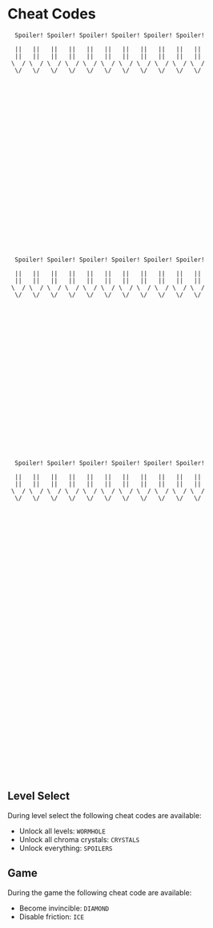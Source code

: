 Cheat Codes
===========




```
  Spoiler! Spoiler! Spoiler! Spoiler! Spoiler! Spoiler!

  ||   ||   ||   ||   ||   ||   ||   ||   ||   ||   || 
  ||   ||   ||   ||   ||   ||   ||   ||   ||   ||   || 
 \  / \  / \  / \  / \  / \  / \  / \  / \  / \  / \  /
  \/   \/   \/   \/   \/   \/   \/   \/   \/   \/   \/ 


























  Spoiler! Spoiler! Spoiler! Spoiler! Spoiler! Spoiler!

  ||   ||   ||   ||   ||   ||   ||   ||   ||   ||   || 
  ||   ||   ||   ||   ||   ||   ||   ||   ||   ||   || 
 \  / \  / \  / \  / \  / \  / \  / \  / \  / \  / \  /
  \/   \/   \/   \/   \/   \/   \/   \/   \/   \/   \/ 























  Spoiler! Spoiler! Spoiler! Spoiler! Spoiler! Spoiler!

  ||   ||   ||   ||   ||   ||   ||   ||   ||   ||   || 
  ||   ||   ||   ||   ||   ||   ||   ||   ||   ||   || 
 \  / \  / \  / \  / \  / \  / \  / \  / \  / \  / \  /
  \/   \/   \/   \/   \/   \/   \/   \/   \/   \/   \/ 






































  

```


## Level Select

During level select the following cheat codes are available:

- Unlock all levels: `WORMHOLE`
- Unlock all chroma crystals: `CRYSTALS`
- Unlock everything: `SPOILERS`

## Game 

During the game the following cheat code are available:

- Become invincible: `DIAMOND`
- Disable friction: `ICE`